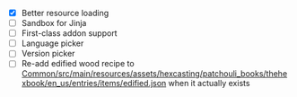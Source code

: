 - [x] Better resource loading
- [ ] Sandbox for Jinja
- [ ] First-class addon support
- [ ] Language picker
- [ ] Version picker
- [ ] Re-add edified wood recipe to [Common/src/main/resources/assets/hexcasting/patchouli_books/thehexbook/en_us/entries/items/edified.json](items/edified) when it actually exists
